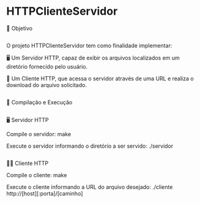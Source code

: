 # HTTPClienteServidor

🧩 Objetivo
<pre></pre>

O projeto HTTPClienteServidor tem como finalidade implementar:

🖥️ Um Servidor HTTP, capaz de exibir os arquivos localizados em um diretório fornecido pelo usuário.

📡 Um Cliente HTTP, que acessa o servidor através de uma URL e realiza o download do arquivo solicitado.

<pre></pre>

🚀 Compilação e Execução
<pre></pre>

🖥️ Servidor HTTP

Compile o servidor:  make

Execute o servidor informando o diretório a ser servido: ./servidor <diretorio>

<pre></pre>

👩‍💻 Cliente HTTP

Compile o cliente:  make


Execute o cliente informando a URL do arquivo desejado: ./cliente http://[host][:porta]/[caminho]
